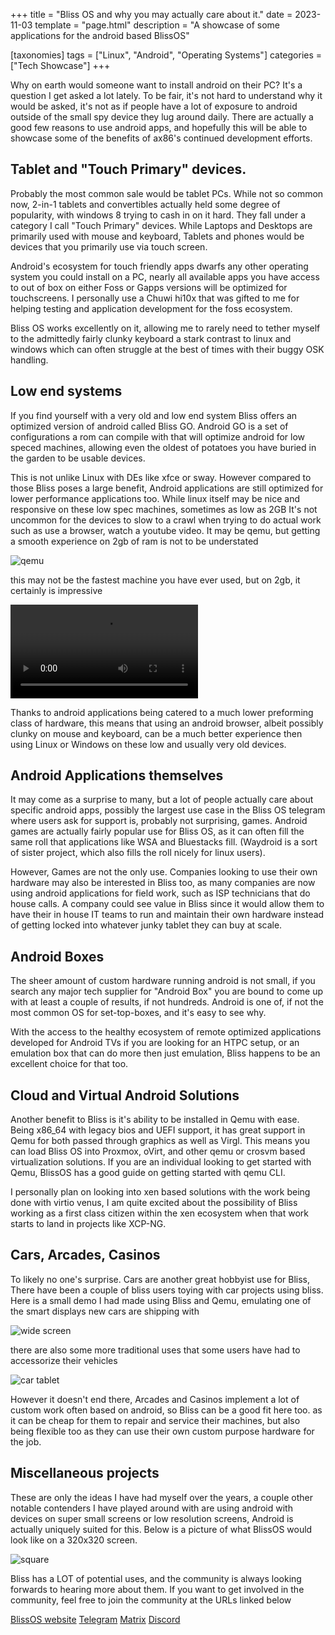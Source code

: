 +++
title = "Bliss OS and why you may actually care about it."
date = 2023-11-03
template = "page.html"
description = "A showcase of some applications for the android based BlissOS"

[taxonomies]
tags = ["Linux", "Android", "Operating Systems"]
categories = ["Tech Showcase"]
+++

Why on earth would someone want to install android on their PC? It's a question I get asked a lot lately. To be fair, it's not hard to understand why it would be asked, it's not as if people have a lot of exposure to android outside of the small spy device they lug around daily. There are actually a good few reasons to use android apps, and hopefully this will be able to showcase some of the benefits of ax86's continued development efforts. 

<!-- more -->


## Tablet and "Touch Primary" devices.

Probably the most common sale would be tablet PCs. While not so common now, 2-in-1 tablets and convertibles actually held some degree of popularity, with windows 8 trying to cash in on it hard. They fall under a category I call "Touch Primary" devices. While Laptops and Desktops are primarily used with mouse and keyboard, Tablets and phones would be devices that you primarily use via touch screen. 

Android's ecosystem for touch friendly apps dwarfs any other operating system you could install on a PC, nearly all available apps you have access to out of box on either Foss or Gapps versions will be optimized for touchscreens. I personally use a Chuwi hi10x that was gifted to me for helping testing and application development for the foss ecosystem. 

Bliss OS works excellently on it, allowing me to rarely need to tether myself to the admittedly fairly clunky keyboard a stark contrast to linux and windows which can often struggle at the best of times with their buggy OSK handling. 

## Low end systems 

If you find yourself with a very old and low end system Bliss offers an optimized version of android called Bliss GO. Android GO is a set of configurations a rom can compile with that will optimize android for low speced machines, allowing even the oldest of potatoes you have buried in the garden to be usable devices. 

This is not unlike Linux with DEs like xfce or sway. However compared to those Bliss poses a large benefit, Android applications are still optimized for lower performance applications too. While linux itself may be nice and responsive on these low spec machines, sometimes as low as 2GB It's not uncommon for the devices to slow to a crawl when trying to do actual work such as use a browser, watch a youtube video.  It may be qemu, but getting a smooth experience on 2gb of ram is not to be understated

![qemu](https://files.catbox.moe/4dnc9f.png)

this may not be the fastest machine you have ever used, but on 2gb, it certainly is impressive

<video src="https://files.catbox.moe/4n17z3.mp4" controls></video>
<!--iframe src="https://files.catbox.moe/4n17z3.mp4" frameBorder="0" allow="autoplay; picture-in-picture" allowfullscreen></iframe-->


Thanks to android applications being catered to a much lower preforming class of hardware, this means that using an android browser, albeit possibly clunky on mouse and keyboard, can be a much better experience then using Linux or Windows on these low and usually very old devices. 

## Android Applications themselves

It may come as a surprise to many, but a lot of people actually care about specific android apps, possibly the largest use case in the Bliss OS telegram where users ask for support is, probably not surprising, games. Android games are actually fairly popular use for Bliss OS, as it can often fill the same roll that applications like WSA and Bluestacks fill. (Waydroid is a sort of sister project, which also fills the roll nicely for linux users).  

However, Games are not the only use. Companies looking to use their own hardware may also be interested in Bliss too, as many companies are now using android applications for field work, such as ISP technicians that do house calls. A company could see value in Bliss since it would allow them to have their in house IT teams to run and maintain their own hardware instead of getting locked into whatever junky tablet they can buy at scale. 

## Android Boxes

The sheer amount of custom hardware running android is not small, if you search any major tech supplier for "Android Box" you are bound to come up with at least a couple of results, if not hundreds. Android is one of, if not the most common OS for set-top-boxes, and it's easy to see why.  

With the access to the healthy ecosystem of remote optimized applications developed for Android TVs if you are looking for an HTPC setup, or an emulation box that can do more then just emulation, Bliss happens to be an excellent choice for that too.  

## Cloud and Virtual Android Solutions

Another benefit to Bliss is it's ability to be installed in Qemu with ease. Being x86_64 with legacy bios and UEFI support, it has great support in Qemu for both passed through graphics as well as Virgl. This means you can load Bliss OS into Proxmox, oVirt, and other qemu or crosvm based virtualization solutions. If you are an individual looking to get started with Qemu, BlissOS has a good guide on getting started with qemu CLI.  

I personally plan on looking into xen based solutions with the work being done with virtio venus, I am quite excited about the possibility of Bliss working as a first class citizen within the xen ecosystem when that work starts to land in projects like XCP-NG.  


## Cars, Arcades, Casinos

To likely no one's surprise. Cars are another great hobbyist use for Bliss, There have been a couple of bliss users toying with car projects using bliss. Here is a small demo I had made using Bliss and Qemu, emulating one of the smart displays new cars are shipping with  

![wide screen](https://files.catbox.moe/dx26y7.jpg)

there are also some more traditional uses that some users have had to accessorize their vehicles

![car tablet](https://files.catbox.moe/vgrzev.jpg)

However it doesn't end there, Arcades and Casinos implement a lot of custom work often based on android, so Bliss can be a good fit here too. as it can be cheap for them to repair and service their machines, but also being flexible too as they can use their own custom purpose hardware for the job.  

## Miscellaneous projects

These are only the ideas I have had myself over the years, a couple other notable contenders I have played around with are using android with devices on super small screens or low resolution screens, Android is actually uniquely suited for this. Below is a picture of what BlissOS would look like on a 320x320 screen. 

![square](https://files.catbox.moe/hx8rpu.jpg)

Bliss has a LOT of potential uses, and the community is always looking forwards to hearing more about them. If you want to get involved in the community, feel free to join the community at the URLs linked below

 
[BlissOS website](https://blissos.org/)
[Telegram](https://t.me/blissx86)
[Matrix](https://matrix.to/#/#blissos:matrix.org)
[Discord](https://discord.com/invite/F9n5gbdNy2)


